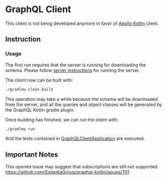 # GraphQL Client
This client is not being developed anymore in favor of
[Apollo Kotlin](../apollo-client) client.

## Instruction
### Usage
The first run requires that the server is running for downloading the schema.
Please follow [server instructions](../server/README.md) for running the server.

The client now can be built with:
```bash
./gradlew clean build
```
This operation may take a while because the schema will be downloaded from the
server, and all the queries and object classes will be generated by the 
GraphQL Kotlin gradle plugin.

Once building has finished, we can run the client with:
```bash
./gradlew run
```
And the tests contained in
[GraphQLClientApplication](./src/main/kotlin/client/GraphQLClientApplication.kt)
are executed.

## Important Notes
This opened issue may suggest that subscriptions are still not supported:
https://github.com/ExpediaGroup/graphql-kotlin/issues/701
